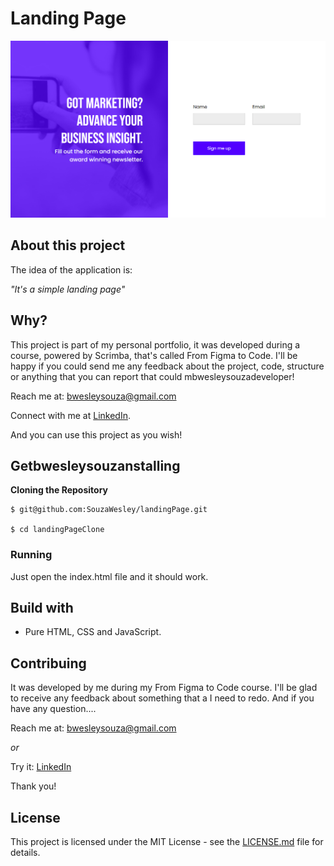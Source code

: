 # Landing Page
![Preview-Screen](./assets/landingPageCover.png)

## About this project

The idea of the application is:

_"It's a simple landing page"_

## Why?

This project is part of my personal portfolio, it was developed during a course, powered by Scrimba, that's called From Figma to Code. I'll be happy if you could send me any feedback about the project, code, structure or anything that you can report that could mbwesleysouzadeveloper!

Reach me at: bwesleysouza@gmail.com

Connect with me at [LinkedIn](https://www.linkedin.com/in/).

And you can use this project as you wish!

## Getbwesleysouzanstalling

**Cloning the Repository**

```
$ git@github.com:SouzaWesley/landingPage.git

$ cd landingPageClone
```

### Running

Just open the index.html file and it should work.

## Build with

- Pure HTML, CSS and JavaScript.

## Contribuing

It was developed by me during my From Figma to Code course. I'll be glad to receive any feedback about something that a I need to redo. And if you have any question....

Reach me at: bwesleysouza@gmail.com

_or_

Try it: [LinkedIn](https://www.linkedin.com/in/)

Thank you!

## License

This project is licensed under the MIT License - see the [LICENSE.md](./LICENSE.md) file for details.

